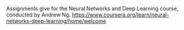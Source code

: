 Assignments give for the Neural Networks and Deep Learning course, conducted by Andrew Ng.
https://www.coursera.org/learn/neural-networks-deep-learning/home/welcome

